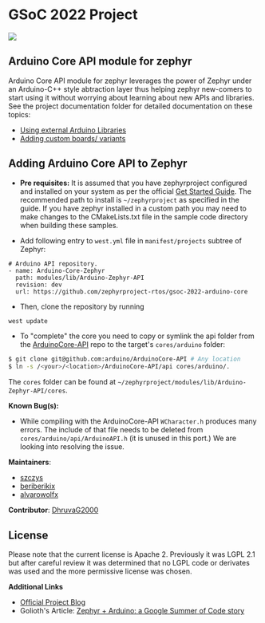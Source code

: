 # GSoC 2022 Project

![](https://dhruvag2000.github.io/Blog-GSoC22/assets/images/website_header.png)

## Arduino Core API module for zephyr

Arduino Core API module for zephyr leverages the power of Zephyr under an Arduino-C++ style abtraction layer thus helping zephyr new-comers to start using it without worrying about learning about new APIs and libraries. See the project documentation folder for detailed documentation on these topics:

* [Using external Arduino Libraries](/documentation/arduino_libs.md)
* [Adding custom boards/ variants](/documentation/variants.md)

## Adding Arduino Core API to Zephyr

* **Pre requisites:** It is assumed that you have zephyrproject configured and installed on your system as per the official [Get Started Guide](https://docs.zephyrproject.org/latest/develop/getting_started/index.html). The recommended path to install is `~/zephyrproject` as specified in the guide. If you have zephyr installed in a custom path you may need to make changes to the CMakeLists.txt file in the sample code directory when building these samples.

* Add following entry to `west.yml` file in `manifest/projects` subtree of Zephyr:
```
# Arduino API repository.
- name: Arduino-Core-Zephyr
  path: modules/lib/Arduino-Zephyr-API
  revision: dev
  url: https://github.com/zephyrproject-rtos/gsoc-2022-arduino-core
```

* Then, clone the repository by running

```sh
west update
```

* To "complete" the core you need to copy or symlink the api folder from the [ArduinoCore-API](https://github.com/arduino/ArduinoCore-API.git) repo to the target's ``cores/arduino`` folder:
```sh
$ git clone git@github.com:arduino/ArduinoCore-API # Any location
$ ln -s /<your>/<location>/ArduinoCore-API/api cores/arduino/.
```
The `cores` folder can be found at `~/zephyrproject/modules/lib/Arduino-Zephyr-API/cores`.

**Known Bug(s):**
* While compiling with the ArduinoCore-API `WCharacter.h` produces many errors. The include of that file needs to be deleted from `cores/arduino/api/ArduinoAPI.h` (it is unused in this port.) We are looking into resolving the issue.

**Maintainers**:
- [szczys](https://github.com/szczys)
- [beriberikix](https://github.com/beriberikix) 
- [alvarowolfx](https://github.com/alvarowolfx)

**Contributor**: [DhruvaG2000](https://github.com/DhruvaG2000)

## License
Please note that the current license is Apache 2. Previously it was LGPL 2.1 but after careful review it was determined that no LGPL code or derivates was used and the more permissive license was chosen.

**Additional Links**
* [Official Project Blog](https://dhruvag2000.github.io/Blog-GSoC22/)
* Golioth's Article: [Zephyr + Arduino: a Google Summer of Code story](https://blog.golioth.io/zephyr-arduino-a-google-summer-of-code-story/)
